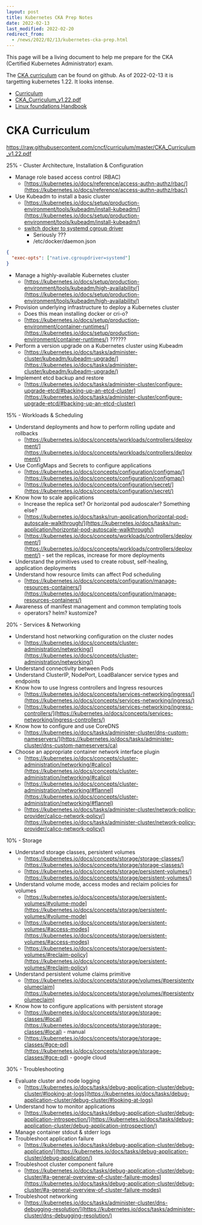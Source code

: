 ```yaml
---
layout: post
title: Kubernetes CKA Prep Notes
date: 2022-02-13
last_modified: 2022-02-20
redirect_from:
  - /news/2022/02/13/kubernetes-cka-prep.html
---
```



This page will be a living document to help me prepare for the CKA (Certified Kubernetes Administrator) exam.   

The [CKA curriculum](https://github.com/cncf/curriculum) can be found on github.  As of 2022-02-13 it is targetting kubernetes 1.22.  It looks intense.

* [Curriculum](https://github.com/cncf/curriculum)
* [CKA_Curriculum_v1.22.pdf](https://raw.githubusercontent.com/cncf/curriculum/master/CKA_Curriculum_v1.22.pdf)
* [Linux foundations Handbook](https://docs.linuxfoundation.org/tc-docs/certification/lf-candidate-handbook)






# CKA Curriculum

https://raw.githubusercontent.com/cncf/curriculum/master/CKA_Curriculum_v1.22.pdf

25% - Cluster Architecture, Installation & Configuration
* Manage role based access control (RBAC)
    * [https://kubernetes.io/docs/reference/access-authn-authz/rbac/](https://kubernetes.io/docs/reference/access-authn-authz/rbac/)
* Use Kubeadm to install a basic cluster
    * [https://kubernetes.io/docs/setup/production-environment/tools/kubeadm/install-kubeadm/](https://kubernetes.io/docs/setup/production-environment/tools/kubeadm/install-kubeadm/)
    * [switch docker to systemd cgroup driver](https://kubernetes.io/docs/setup/production-environment/container-runtimes/)
        * Seriously ???
        * /etc/docker/daemon.json 

```json
{
  "exec-opts": ["native.cgroupdriver=systemd"]
}
```

* Manage a highly-available Kubernetes cluster
    * [https://kubernetes.io/docs/setup/production-environment/tools/kubeadm/high-availability/](https://kubernetes.io/docs/setup/production-environment/tools/kubeadm/high-availability/)
* Provision underlying infrastructure to deploy a Kubernetes cluster
    * Does this mean installing docker or cri-o?
    * [https://kubernetes.io/docs/setup/production-environment/container-runtimes/](https://kubernetes.io/docs/setup/production-environment/container-runtimes/)  ??????
* Perform a version upgrade on a Kubernetes cluster using Kubeadm
    * [https://kubernetes.io/docs/tasks/administer-cluster/kubeadm/kubeadm-upgrade/](https://kubernetes.io/docs/tasks/administer-cluster/kubeadm/kubeadm-upgrade/)
* Implement etcd backup and restore
    * [https://kubernetes.io/docs/tasks/administer-cluster/configure-upgrade-etcd/#backing-up-an-etcd-cluster](https://kubernetes.io/docs/tasks/administer-cluster/configure-upgrade-etcd/#backing-up-an-etcd-cluster)

15% - Workloads & Scheduling
* Understand deployments and how to perform rolling update and rollbacks
    * [https://kubernetes.io/docs/concepts/workloads/controllers/deployment/](https://kubernetes.io/docs/concepts/workloads/controllers/deployment/)
* Use ConfigMaps and Secrets to configure applications
    * [https://kubernetes.io/docs/concepts/configuration/configmap/](https://kubernetes.io/docs/concepts/configuration/configmap/)
    * [https://kubernetes.io/docs/concepts/configuration/secret/](https://kubernetes.io/docs/concepts/configuration/secret/)
* Know how to scale applications
    * Increase the replica set?  Or horizontal pod audoscaler?  Something else?
    * [https://kubernetes.io/docs/tasks/run-application/horizontal-pod-autoscale-walkthrough/](https://kubernetes.io/docs/tasks/run-application/horizontal-pod-autoscale-walkthrough/)
    * [https://kubernetes.io/docs/concepts/workloads/controllers/deployment/](https://kubernetes.io/docs/concepts/workloads/controllers/deployment/) - set the replicas, increase for more deployments
* Understand the primitives used to create robust, self-healing, application deployments
* Understand how resource limits can affect Pod scheduling
    * [https://kubernetes.io/docs/concepts/configuration/manage-resources-containers/](https://kubernetes.io/docs/concepts/configuration/manage-resources-containers/)
* Awareness of manifest management and common templating tools
    * operators?  helm? kustomize?

20% - Services & Networking
* Understand host networking configuration on the cluster nodes
    * [https://kubernetes.io/docs/concepts/cluster-administration/networking/](https://kubernetes.io/docs/concepts/cluster-administration/networking/)
* Understand connectivity between Pods
* Understand ClusterIP, NodePort, LoadBalancer service types and endpoints
* Know how to use Ingress controllers and Ingress resources
    * [https://kubernetes.io/docs/concepts/services-networking/ingress/](https://kubernetes.io/docs/concepts/services-networking/ingress/)
    * [https://kubernetes.io/docs/concepts/services-networking/ingress-controllers/](https://kubernetes.io/docs/concepts/services-networking/ingress-controllers/)
* Know how to configure and use CoreDNS
    * [https://kubernetes.io/docs/tasks/administer-cluster/dns-custom-nameservers/](https://kubernetes.io/docs/tasks/administer-cluster/dns-custom-nameservers/ca)
* Choose an appropriate container network interface plugin
    * [https://kubernetes.io/docs/concepts/cluster-administration/networking/#calico](https://kubernetes.io/docs/concepts/cluster-administration/networking/#calico)
    * [https://kubernetes.io/docs/concepts/cluster-administration/networking/#flannel](https://kubernetes.io/docs/concepts/cluster-administration/networking/#flannel)
    * [https://kubernetes.io/docs/tasks/administer-cluster/network-policy-provider/calico-network-policy/](https://kubernetes.io/docs/tasks/administer-cluster/network-policy-provider/calico-network-policy/)

10% - Storage
* Understand storage classes, persistent volumes
    * [https://kubernetes.io/docs/concepts/storage/storage-classes/](https://kubernetes.io/docs/concepts/storage/storage-classes/)
    * [https://kubernetes.io/docs/concepts/storage/persistent-volumes/](https://kubernetes.io/docs/concepts/storage/persistent-volumes/)
* Understand volume mode, access modes and reclaim policies for volumes
    * [https://kubernetes.io/docs/concepts/storage/persistent-volumes/#volume-mode](https://kubernetes.io/docs/concepts/storage/persistent-volumes/#volume-mode)
    * [https://kubernetes.io/docs/concepts/storage/persistent-volumes/#access-modes](https://kubernetes.io/docs/concepts/storage/persistent-volumes/#access-modes)
    * [https://kubernetes.io/docs/concepts/storage/persistent-volumes/#reclaim-policy](https://kubernetes.io/docs/concepts/storage/persistent-volumes/#reclaim-policy)
* Understand persistent volume claims primitive
    * [https://kubernetes.io/docs/concepts/storage/volumes/#persistentvolumeclaim](https://kubernetes.io/docs/concepts/storage/volumes/#persistentvolumeclaim)
* Know how to configure applications with persistent storage
    * [https://kubernetes.io/docs/concepts/storage/storage-classes/#local](https://kubernetes.io/docs/concepts/storage/storage-classes/#local) - manual
    * [https://kubernetes.io/docs/concepts/storage/storage-classes/#gce-pd](https://kubernetes.io/docs/concepts/storage/storage-classes/#gce-pd) - google cloud

30% - Troubleshooting
* Evaluate cluster and node logging
    * [https://kubernetes.io/docs/tasks/debug-application-cluster/debug-cluster/#looking-at-logs](https://kubernetes.io/docs/tasks/debug-application-cluster/debug-cluster/#looking-at-logs)
* Understand how to monitor applications
    * [https://kubernetes.io/docs/tasks/debug-application-cluster/debug-application-introspection/](https://kubernetes.io/docs/tasks/debug-application-cluster/debug-application-introspection/)
* Manage container stdout & stderr logs
* Troubleshoot application failure
    * [https://kubernetes.io/docs/tasks/debug-application-cluster/debug-application/](https://kubernetes.io/docs/tasks/debug-application-cluster/debug-application/)
* Troubleshoot cluster component failure
    * [https://kubernetes.io/docs/tasks/debug-application-cluster/debug-cluster/#a-general-overview-of-cluster-failure-modes](https://kubernetes.io/docs/tasks/debug-application-cluster/debug-cluster/#a-general-overview-of-cluster-failure-modes)
* Troubleshoot networking
    * [https://kubernetes.io/docs/tasks/administer-cluster/dns-debugging-resolution/](https://kubernetes.io/docs/tasks/administer-cluster/dns-debugging-resolution/)